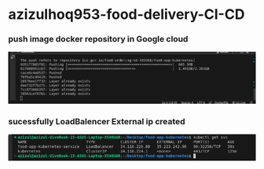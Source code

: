 # azizulhoq953-food-delivery-CI-CD


### push image docker repository in Google cloud
<img src="public/Screenshot from 2024-08-20 01-13-06.png">

### sucessfully LoadBalencer External ip created
<img src="public/Screenshot from 2024-08-20 00-20-02.png">
